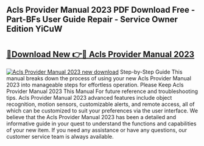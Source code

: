 ## Acls Provider Manual 2023 PDF Download Free - Part-BFs User Guide Repair - Service Owner Edition YiCuW

# <h2><a href="http://bc27750.oget.top/?id=Acls+Provider+Manual+2023">🔗Download New 👉🔴 Acls Provider Manual 2023</a></h2>

[![Acls Provider Manual 2023 new download](https://i.imgur.com/5g1atiW.png)](http://bc27750.oget.top/?id=Acls+Provider+Manual+2023)
Step-by-Step Guide This manual breaks down the process of using your new Acls Provider Manual 2023 into manageable steps for effortless operation. Please Keep Acls Provider Manual 2023 This Manual For future reference and troubleshooting tips. Acls Provider Manual 2023 advanced features include object recognition, motion sensors, customizable alerts, and remote access, all of which can be customized to suit your preferences via the user interface. We believe that the Acls Provider Manual 2023 has been a detailed and informative guide in your quest to understand the functions and capabilities of your new item. If you need any assistance or have any questions, our customer service team is always available.
